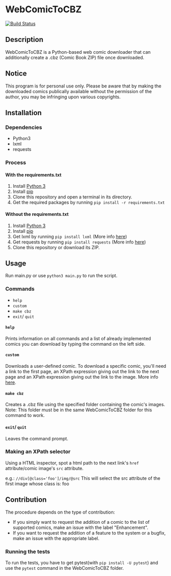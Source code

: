 # WebComicToCBZ

[![Build Status](https://travis-ci.org/J-CPelletier/WebComicToCBZ.svg?branch=master)](https://travis-ci.org/J-CPelletier/WebComicToCBZ)

## Description

WebComicToCBZ is a Python-based web comic downloader that can additionally create a .cbz (Comic Book ZIP) file once downloaded.

## Notice

This program is for personal use only. Please be aware that by making the downloaded comics publically available without the permission of the author, you may be infringing upon various copyrights.

## Installation

### Dependencies

* Python3
* lxml
* requests

### Process

#### With the requirements.txt

1. Install [Python 3](https://www.python.org/downloads/)
2. Install [pip](https://pip.pypa.io/en/stable/installing/)
3. Clone this repository and open a terminal in its directory.
4. Get the required packages by running `pip install -r requirements.txt`

#### Without the requirements.txt

1. Install [Python 3](https://www.python.org/downloads/)
2. Install [pip](https://pip.pypa.io/en/stable/installing/)
3. Get lxml by running `pip install lxml` (More info [here](http://lxml.de/installation.html#where-to-get-it))
4. Get requests by running `pip install requests` (More info [here](http://docs.python-requests.org/en/master/user/install/))
5. Clone this repository or download its ZIP.

## Usage

Run main.py or use `python3 main.py` to run the script.

### Commands

* `help`
* `custom`
* `make cbz`
* `exit`/ `quit`

#### `help`

Prints information on all commands and a list of already implemented comics you can download by typing the command on the left side.

#### `custom`

Downloads a user-defined comic. To download a specific comic, you'll need a link to the first page, an XPath expression giving out the link to the next page and an XPath expression giving out the link to the image. More info [here](http://www.w3schools.com/xml/xpath_syntax.asp).

#### `make cbz`

Creates a .cbz file using the specified folder containing the comic's images. Note: This folder must be in the same WebComicToCBZ folder for this command to work.

#### `exit`/ `quit`

Leaves the command prompt.

### Making an XPath selector

Using a HTML inspector, spot a html path to the next link's `href` attribute/comic image's `src` attribute.

e.g.: `//div[@class='foo']/img/@src`
This will select the src attribute of the first image whose class is: foo

## Contribution

The procedure depends on the type of contribution:

* If you simply want to request the addition of a comic to the list of supported comics, make an issue with the label "Enhancement".
* If you want to request the addition of a feature to the system or a bugfix, make an issue with the appropriate label.

### Running the tests

To run the tests, you have to get pytest(with `pip install -U pytest`) and use the `pytest` command in the WebComicToCBZ folder.
